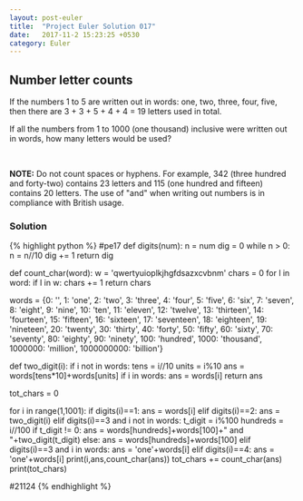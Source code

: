 ```yaml
---
layout: post-euler
title:  "Project Euler Solution 017"
date:   2017-11-2 15:23:25 +0530
category: Euler
---
```


<h2>Number letter counts</h2>
<div><p>If the numbers 1 to 5 are written out in words: one, two, three, four, five, then there are 3 + 3 + 5 + 4 + 4 = 19 letters used in total.</p><p>If all the numbers from 1 to 1000 (one thousand) inclusive were written out in words, how many letters would be used? </p><br/><p><b>NOTE:</b> Do not count spaces or hyphens. For example, 342 (three hundred and forty-two) contains 23 letters and 115 (one hundred and fifteen) contains 20 letters. The use of "and" when writing out numbers is in compliance with British usage.</p></div>

### Solution

{% highlight python %}
#pe17
def digits(num):
	n = num
	dig = 0
	while n > 0:
		n = n//10
		dig += 1
	return dig

def count_char(word):
	w = 'qwertyuioplkjhgfdsazxcvbnm'
	chars = 0
	for l in word:
		if l in w:
			chars += 1
	return chars

words = {0: '',
		 1: 'one',
		 2: 'two',
		 3: 'three',
		 4: 'four',
		 5: 'five',
		 6: 'six',
		 7: 'seven',
		 8: 'eight',
		 9: 'nine',
		 10: 'ten',
		 11: 'eleven',
		 12: 'twelve',
		 13: 'thirteen',
		 14: 'fourteen',
		 15: 'fifteen',
		 16: 'sixteen',
		 17: 'seventeen',
		 18: 'eighteen',
		 19: 'nineteen',
		 20: 'twenty',
		 30: 'thirty',
		 40: 'forty',
		 50: 'fifty',
		 60: 'sixty',
		 70: 'seventy',
		 80: 'eighty',
		 90: 'ninety',
		 100: 'hundred',
		 1000: 'thousand',
		 1000000: 'million',
		 1000000000: 'billion'}

		 
def two_digit(i):
	if i not in words:
		tens = i//10
		units = i%10
		ans = words[tens*10]+words[units]
	if i in words:
		ans = words[i]
	return ans

tot_chars = 0	

for i in range(1,1001):	
	if digits(i)==1:
		ans = words[i]
	elif digits(i)==2:
		ans = two_digit(i)
	elif digits(i)==3 and i not in words:
		t_digit = i%100
		hundreds = i//100
		if t_digit != 0:
			ans = words[hundreds]+words[100]+" and "+two_digit(t_digit)
		else:
			ans = words[hundreds]+words[100]
	elif digits(i)==3 and i in words:
		ans = 'one'+words[i]
	elif digits(i)==4:
		ans = 'one'+words[i]
	print(i,ans,count_char(ans))
	tot_chars += count_char(ans)
print(tot_chars)

#21124
{% endhighlight %}
